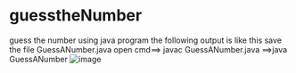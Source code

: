# guesstheNumber
guess the number using java program 
the following output is like this 
save the file GuessANumber.java
 open cmd==> javac GuessANumber.java
         ==>java   GuessANumber
 ![image](https://user-images.githubusercontent.com/75732731/182569909-895f3d7a-fa6d-4684-aa23-9a07c10d250b.png)

